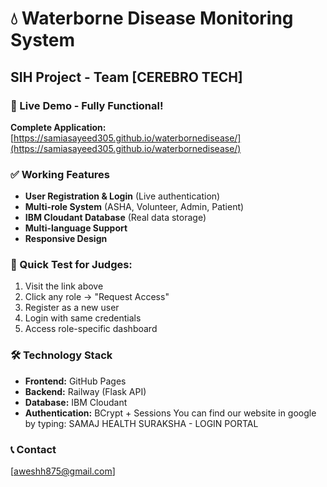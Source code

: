 # 💧 Waterborne Disease Monitoring System
## SIH Project - Team [CEREBRO TECH]

### 🚀 Live Demo - Fully Functional!
**Complete Application:**  
[https://samiasayeed305.github.io/waterbornedisease/](https://samiasayeed305.github.io/waterbornedisease/)

### ✅ Working Features
- **User Registration & Login** (Live authentication)
- **Multi-role System** (ASHA, Volunteer, Admin, Patient)  
- **IBM Cloudant Database** (Real data storage)
- **Multi-language Support**
- **Responsive Design**

### 🎯 Quick Test for Judges:
1. Visit the link above
2. Click any role → "Request Access"
3. Register as a new user
4. Login with same credentials
5. Access role-specific dashboard

### 🛠 Technology Stack
- **Frontend:** GitHub Pages
- **Backend:** Railway (Flask API)
- **Database:** IBM Cloudant
- **Authentication:** BCrypt + Sessions
You can find our website in google by typing:
SAMAJ HEALTH SURAKSHA - LOGIN PORTAL
### 📞 Contact
[aweshh875@gmail.com]
